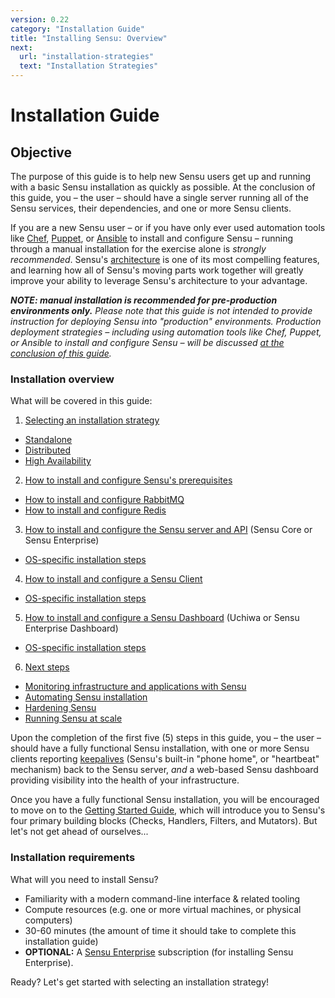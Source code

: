 ```yaml
---
version: 0.22
category: "Installation Guide"
title: "Installing Sensu: Overview"
next:
  url: "installation-strategies"
  text: "Installation Strategies"
---
```


# Installation Guide

## Objective

The purpose of this guide is to help new Sensu users get up and running with a
basic Sensu installation as quickly as possible. At the conclusion of this
guide, you &ndash; the user &ndash; should have a single server running all of
the Sensu services, their dependencies, and one or more Sensu clients.

If you are a new Sensu user &ndash; or if you have only ever used automation
tools like [Chef](https://chef.io), [Puppet](https://puppetlabs.com), or
[Ansible](https://www.ansible.com) to install and configure Sensu &ndash;
running through a manual installation for the exercise alone is _strongly
recommended_. Sensu's [architecture](/architecture) is one of its most
compelling features, and learning how all of Sensu's moving parts work together
will greatly improve your ability to leverage Sensu's architecture to your
advantage.

_**NOTE: manual installation is recommended for pre-production environments
only.** Please note that this guide is not intended to provide instruction for
deploying Sensu into "production" environments. Production deployment strategies
&ndash; including using automation tools like Chef, Puppet, or Ansible to
install and configure Sensu &ndash; will be discussed [at the conclusion of this
guide](installation-summary)._

### Installation overview

What will be covered in this guide:

1. [Selecting an installation strategy](installation-strategies)
  - [Standalone](installation-strategies#standalone)
  - [Distributed](installation-strategies#distributed)
  - [High Availability](installation-strategies#high-availability)
2. [How to install and configure Sensu's prerequisites](install-prerequisites)
  - [How to install and configure RabbitMQ](install-rabbitmq)
  - [How to install and configure Redis](install-redis)
3. [How to install and configure the Sensu server and API](install-sensu-server-api) (Sensu Core or Sensu Enterprise)
  - [OS-specific installation steps](install-sensu-server-api#platforms)
4. [How to install and configure a Sensu Client](install-sensu-client)
  - [OS-specific installation steps](install-sensu-client#platforms)
5. [How to install and configure a Sensu Dashboard](install-a-dashboard) (Uchiwa or Sensu Enterprise Dashboard)
  - [OS-specific installation steps](install-a-dashboard#platforms)
6. [Next steps](installation-summary)
  - [Monitoring infrastructure and applications with Sensu](installation-summary#instrumentation)
  - [Automating Sensu installation](installation-summary#automation)
  - [Hardening Sensu](installation-summary#hardening)
  - [Running Sensu at scale](installation-summary#scaling-sensu)

Upon the completion of the first five (5) steps in this guide, you &ndash; the
user &ndash; should have a fully functional Sensu installation, with one or more
Sensu clients reporting [keepalives](clients) (Sensu's built-in "phone home", or
"heartbeat" mechanism) back to the Sensu server, _and_ a web-based Sensu
dashboard providing visibility into the health of your infrastructure.

Once you have  a fully functional Sensu installation, you will be encouraged to
move on to the  [Getting Started Guide](getting-started-guide), which will
introduce you to  Sensu's four primary building blocks (Checks, Handlers,
Filters, and Mutators). But let's not get ahead of ourselves...

### Installation requirements

What will you need to install Sensu?

- Familiarity with a modern command-line interface & related tooling
- Compute resources (e.g. one or more virtual machines, or physical computers)
- 30-60 minutes (the amount of time it should take to complete this installation guide)
- **OPTIONAL:** A [Sensu Enterprise](/sensu-enterprise) subscription (for
  installing Sensu Enterprise).

Ready? Let's get started with selecting an installation strategy!
